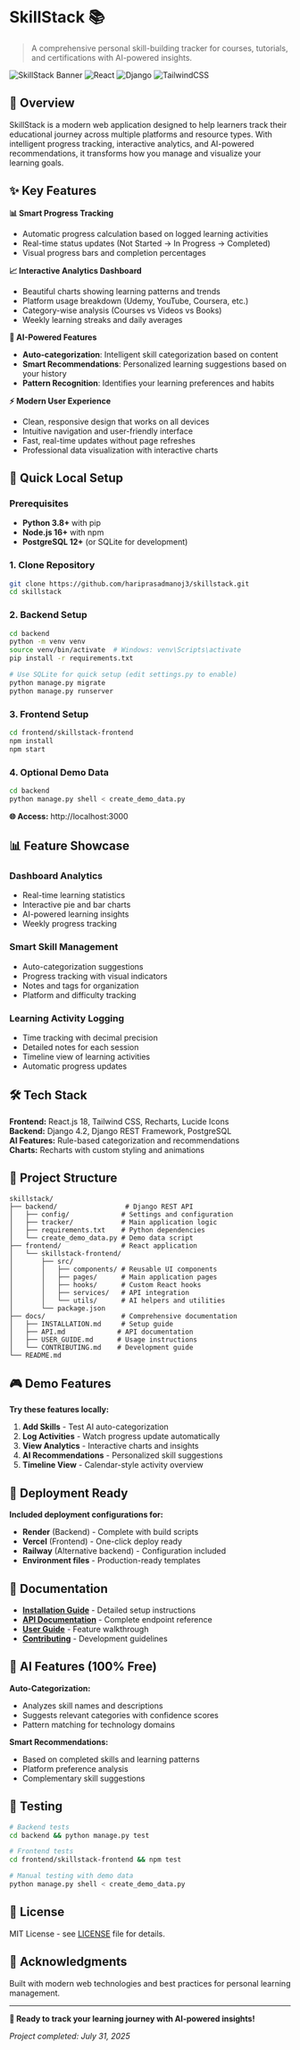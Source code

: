 # SkillStack 📚

> A comprehensive personal skill-building tracker for courses, tutorials, and certifications with AI-powered insights.

![SkillStack Banner](https://img.shields.io/badge/SkillStack-Personal%20Learning%20Tracker-blue?style=for-the-badge)
![React](https://img.shields.io/badge/React-18.x-61DAFB?style=flat-square&logo=react)
![Django](https://img.shields.io/badge/Django-4.x-092E20?style=flat-square&logo=django)
![TailwindCSS](https://img.shields.io/badge/Tailwind-CSS-38B2AC?style=flat-square&logo=tailwind-css)

## 🎯 Overview

SkillStack is a modern web application designed to help learners track their educational journey across multiple platforms and resource types. With intelligent progress tracking, interactive analytics, and AI-powered recommendations, it transforms how you manage and visualize your learning goals.

## ✨ Key Features

**📊 Smart Progress Tracking**
- Automatic progress calculation based on logged learning activities
- Real-time status updates (Not Started → In Progress → Completed)
- Visual progress bars and completion percentages

**📈 Interactive Analytics Dashboard**
- Beautiful charts showing learning patterns and trends
- Platform usage breakdown (Udemy, YouTube, Coursera, etc.)
- Category-wise analysis (Courses vs Videos vs Books)
- Weekly learning streaks and daily averages

**🤖 AI-Powered Features**
- **Auto-categorization**: Intelligent skill categorization based on content
- **Smart Recommendations**: Personalized learning suggestions based on your history
- **Pattern Recognition**: Identifies your learning preferences and habits

**⚡ Modern User Experience**  
- Clean, responsive design that works on all devices
- Intuitive navigation and user-friendly interface
- Fast, real-time updates without page refreshes
- Professional data visualization with interactive charts

## 🚀 Quick Local Setup

### Prerequisites
- **Python 3.8+** with pip
- **Node.js 16+** with npm
- **PostgreSQL 12+** (or SQLite for development)

### 1. Clone Repository
```bash
git clone https://github.com/hariprasadmanoj3/skillstack.git
cd skillstack
```

### 2. Backend Setup
```bash
cd backend
python -m venv venv
source venv/bin/activate  # Windows: venv\Scripts\activate
pip install -r requirements.txt

# Use SQLite for quick setup (edit settings.py to enable)
python manage.py migrate
python manage.py runserver
```

### 3. Frontend Setup
```bash
cd frontend/skillstack-frontend
npm install
npm start
```

### 4. Optional Demo Data
```bash
cd backend
python manage.py shell < create_demo_data.py
```

**🌐 Access:** http://localhost:3000

## 📊 Feature Showcase

### Dashboard Analytics
- Real-time learning statistics
- Interactive pie and bar charts
- AI-powered learning insights
- Weekly progress tracking

### Smart Skill Management
- Auto-categorization suggestions
- Progress tracking with visual indicators
- Notes and tags for organization
- Platform and difficulty tracking

### Learning Activity Logging
- Time tracking with decimal precision
- Detailed notes for each session
- Timeline view of learning activities
- Automatic progress updates

## 🛠️ Tech Stack

**Frontend:** React.js 18, Tailwind CSS, Recharts, Lucide Icons  
**Backend:** Django 4.2, Django REST Framework, PostgreSQL  
**AI Features:** Rule-based categorization and recommendations  
**Charts:** Recharts with custom styling and animations

## 📁 Project Structure

```
skillstack/
├── backend/                 # Django REST API
│   ├── config/             # Settings and configuration
│   ├── tracker/            # Main application logic
│   ├── requirements.txt    # Python dependencies
│   └── create_demo_data.py # Demo data script
├── frontend/               # React application
│   └── skillstack-frontend/
│       ├── src/
│       │   ├── components/ # Reusable UI components
│       │   ├── pages/      # Main application pages
│       │   ├── hooks/      # Custom React hooks
│       │   ├── services/   # API integration
│       │   └── utils/      # AI helpers and utilities
│       └── package.json
├── docs/                   # Comprehensive documentation
│   ├── INSTALLATION.md     # Setup guide
│   ├── API.md             # API documentation
│   ├── USER_GUIDE.md      # Usage instructions
│   └── CONTRIBUTING.md    # Development guide
└── README.md
```

## 🎮 Demo Features

**Try these features locally:**
1. **Add Skills** - Test AI auto-categorization
2. **Log Activities** - Watch progress update automatically  
3. **View Analytics** - Interactive charts and insights
4. **AI Recommendations** - Personalized skill suggestions
5. **Timeline View** - Calendar-style activity overview

## 🚀 Deployment Ready

**Included deployment configurations for:**
- **Render** (Backend) - Complete with build scripts
- **Vercel** (Frontend) - One-click deploy ready
- **Railway** (Alternative backend) - Configuration included
- **Environment files** - Production-ready templates

## 📖 Documentation

- **[Installation Guide](docs/INSTALLATION.md)** - Detailed setup instructions
- **[API Documentation](docs/API.md)** - Complete endpoint reference
- **[User Guide](docs/USER_GUIDE.md)** - Feature walkthrough
- **[Contributing](docs/CONTRIBUTING.md)** - Development guidelines

## 🎯 AI Features (100% Free)

**Auto-Categorization:**
- Analyzes skill names and descriptions
- Suggests relevant categories with confidence scores
- Pattern matching for technology domains

**Smart Recommendations:**
- Based on completed skills and learning patterns
- Platform preference analysis
- Complementary skill suggestions

## 🧪 Testing

```bash
# Backend tests
cd backend && python manage.py test

# Frontend tests  
cd frontend/skillstack-frontend && npm test

# Manual testing with demo data
python manage.py shell < create_demo_data.py
```

## 📝 License

MIT License - see [LICENSE](LICENSE) file for details.

## 🙏 Acknowledgments

Built with modern web technologies and best practices for personal learning management.

---

**🚀 Ready to track your learning journey with AI-powered insights!**

*Project completed: July 31, 2025*
